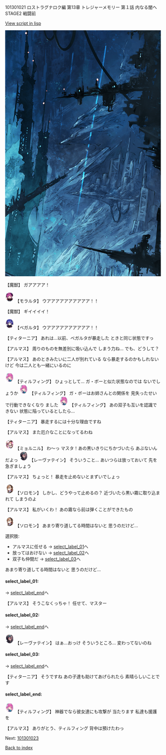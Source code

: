 101301021 ロストラグナロク編 第13章 トレジャーメモリー 第１話 内なる闇へ STAGE2 戦闘前

[View script in lisp](../scripts/101301021.txt)

![underground_world_1.png](../images/backgrounds/underground_world_1.png)

【魔獣】
ガアアアア！

<img src="../images/units/3104011.png" alt="3104011.png" height="34"/>
【モラルタ】
ウアアアアアアアアアア！！

【魔獣】
ギイイイイ！

<img src="../images/units/3104111.png" alt="3104111.png" height="34"/>
【ベガルタ】
ウアアアアアアアアアア！！

【ティターニア】
あれは…以前、ベガルタが暴走した
ときと同じ状態ですっ

【アルマス】
周りのものを無差別に吸い込んで
しまう力ね…
でも、どうして？

【アルマス】
あのときみたいに二人が別れている
なら暴走するのかもしれないけど
今は二人とも一緒にいるのに

<img src="../images/units/3101411.png" alt="3101411.png" height="34"/>
【ティルフィング】
ひょっとして…
ガ・ボーと似た状態なのでは
ないでしょうか

<img src="../images/units/3101411.png" alt="3101411.png" height="34"/>
【ティルフィング】
ガ・ボーはお姉さんとの関係を
見失ったせいで行動できなくなり
ました

<img src="../images/units/3101411.png" alt="3101411.png" height="34"/>
【ティルフィング】
あの双子も互いを認識できない
状態に陥っているとしたら…

【ティターニア】
暴走するには十分な理由ですね

【アルマス】
また厄介なことになってるわね

<img src="../images/units/3200111.png" alt="3200111.png" height="34"/>
【ミョルニル】
わ～っ
マスタ！あの黒いきりにちかづいたら
あぶないんだよっ

<img src="../images/units/3100211.png" alt="3100211.png" height="34"/>
【レーヴァテイン】
そういうこと…
あいつらは放っておいて
先を急ぎましょう

【アルマス】
ちょっと！
暴走を止めないとまずいでしょっ

<img src="../images/units/3503111.png" alt="3503111.png" height="34"/>
【ソロモン】
しかし、どうやって止めるの？
近づいたら黒い霧に取り込まれて
しまうのよ

【アルマス】
私がいくわ！
あの霧なら前は弾くことができたもの

<img src="../images/units/3503111.png" alt="3503111.png" height="34"/>
【ソロモン】
あまり寄り道してる時間はないと
思うのだけど…

選択肢:
- アルマスに任せる → [select_label_01](#select_label_01)へ
- 放ってはおけない → [select_label_02](#select_label_02)へ
- 双子も仲間だ → [select_label_03](#select_label_03)へ

あまり寄り道してる時間はないと
思うのだけど…

#### select_label_01:
 → [select_label_end](#select_label_end)へ

【アルマス】
そうこなくっちゃ！
任せて、マスター

#### select_label_02:
 → [select_label_end](#select_label_end)へ

<img src="../images/units/3100211.png" alt="3100211.png" height="34"/>
【レーヴァテイン】
はぁ…おっけ
そういうところ…
変わってないのね

#### select_label_03:
 → [select_label_end](#select_label_end)へ

【ティターニア】
そうですね
あの子達も助けてあげられたら
素晴らしいことです

#### select_label_end:

<img src="../images/units/3101411.png" alt="3101411.png" height="34"/>
【ティルフィング】
神器でなら彼女達にも攻撃が
当たります
私達も援護を

【アルマス】
ありがとう、ティルフィング
背中は預けたわっ

Next: [101301023](101301023.md)

[Back to index](index.md)
